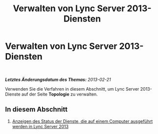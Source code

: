 ﻿---
title: Verwalten von Lync Server 2013-Diensten
TOCTitle: Verwalten von Lync Server 2013-Diensten
ms:assetid: 1ece22f1-2fd4-40e4-9847-ba9601c617cb
ms:mtpsurl: https://technet.microsoft.com/de-de/library/JJ687987(v=OCS.15)
ms:contentKeyID: 49890654
ms.date: 05/19/2016
mtps_version: v=OCS.15
ms.translationtype: HT
---

# Verwalten von Lync Server 2013-Diensten

 

_**Letztes Änderungsdatum des Themas:** 2013-02-21_

Verwenden Sie die Verfahren in diesem Abschnitt, um Lync Server 2013-Dienste auf der Seite **Topologie** zu verwalten.

## In diesem Abschnitt

1.  [Anzeigen des Status der Dienste, die auf einem Computer ausgeführt werden in Lync Server 2013](lync-server-2013-view-the-status-of-services-running-on-a-computer.md)

